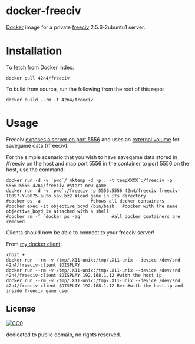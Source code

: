 docker-freeciv
==============

[Docker](http://docker.io) image for a private [freeciv](http://freeciv.org) 2.5.6-2ubuntu1 server.

Installation
============

To fetch from Docker index:

```
docker pull 42n4/freeciv
```

To build from source, run the following from the root of this repo:

```
docker build --rm -t 42n4/freeciv .
```

Usage
=====

Freeciv [exposes a server on port 5556](https://docs.docker.com/engine/userguide/networking/default_network/binding/) and uses an [external volume](https://docs.docker.com/docker-cloud/apps/volumes/) for savegame data (/freeciv).

For the simple scenario that you wish to have savegame data stored in /freeciv on the host and map port 5556 in the container to port 5556 on the host, use the command:


```
docker run -d -v `pwd`/`mktemp -d -p . -t tempXXXX`:/freeciv -p 5556:5556 42n4/freeciv #start new game
docker run -d -v `pwd`:/freeciv -p 5556:5556 42n4/freeciv freeciv-T0097-Y-0075-auto.sav.bz2 #load game in its directory
#docker ps -a  					#shows all docker containers
#docker exec -it objective_boyd /bin/bash 	#docker with the name objective_boyd is attached with a shell
#docker rm -f `docker ps -aq` 			#all docker containers are removed
```


Clients should now be able to connect to your freeciv server!

From [my docker client](https://github.com/pwasiewi/docker-freeciv-client):

```
xhost +
docker run --rm -v /tmp/.X11-unix:/tmp/.X11-unix --device /dev/snd 42n4/freeciv-client $DISPLAY
docker run --rm -v /tmp/.X11-unix:/tmp/.X11-unix --device /dev/snd 42n4/freeciv-client $DISPLAY 192.168.1.12 #with the host ip
docker run --rm -v /tmp/.X11-unix:/tmp/.X11-unix --device /dev/snd 42n4/freeciv-client $DISPLAY 192.168.1.12 Rex #with the host ip and inside freeciv game user
```

## License

[![CC0](http://i.creativecommons.org/p/zero/1.0/88x31.png "CC0")](http://creativecommons.org/publicdomain/zero/1.0/deed)

dedicated to public domain, no rights reserved.

